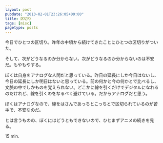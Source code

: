 ```yaml
---
layout: post
pubdate: "2013-02-01T23:26:05+09:00"
title: 区切り
tags: [misc]
pagetype: posts
---
```

今日でひとつの区切り。昨年の中頃から続けてきたことにひとつの区切りがついた。

そして、次がどうなるのか分からない。次がどうなるのか分からないのは不安だ。もやもやする。

ぼくは自身をアナログな人間だと思っている。昨日の延長にしか今日はないし、今日の延長にしか明日はないと思っている。前の何かと今の何かとで比べるし、文脈の中でしかものを覚えられない。どこかに線を引くだけでデジタルになれるのだけれど、線を引くのをなるべく避けている。だからアナログだと思う。

ぼくはアナログなので、線をはさんであっちとこっちとで区切られているのが苦手で、不安なのだ。

とは言うものの、ぼくにはどうともできないので、ひとまずアニメの続きを見る。

15 min.
